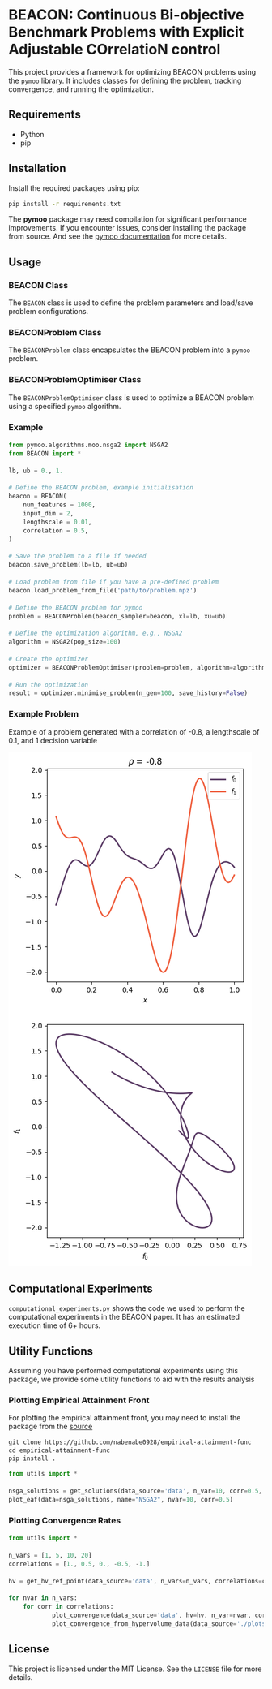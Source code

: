 # BEACON: Continuous Bi-objective Benchmark Problems with Explicit Adjustable COrrelatioN control 

This project provides a framework for optimizing BEACON problems using the `pymoo` library. It includes classes for defining the problem, tracking convergence, and running the optimization.

## Requirements

- Python
- pip

## Installation

Install the required packages using pip:

```bash
pip install -r requirements.txt
```

The **pymoo** package may need compilation for significant performance improvements. If you encounter issues, consider installing the package from source. And see the [pymoo documentation](https://github.com/anyoptimization/pymoo) for more details.

## Usage

### BEACON Class

The `BEACON` class is used to define the problem parameters and load/save problem configurations.

### BEACONProblem Class

The `BEACONProblem` class encapsulates the BEACON problem into a `pymoo` problem.

### BEACONProblemOptimiser Class

The `BEACONProblemOptimiser` class is used to optimize a BEACON problem using a specified `pymoo` algorithm.

### Example

```python
from pymoo.algorithms.moo.nsga2 import NSGA2
from BEACON import *

lb, ub = 0., 1.

# Define the BEACON problem, example initialisation
beacon = BEACON(
    num_features = 1000,
    input_dim = 2,
    lengthscale = 0.01,
    correlation = 0.5,
)

# Save the problem to a file if needed
beacon.save_problem(lb=lb, ub=ub)

# Load problem from file if you have a pre-defined problem
beacon.load_problem_from_file('path/to/problem.npz')

# Define the BEACON problem for pymoo
problem = BEACONProblem(beacon_sampler=beacon, xl=lb, xu=ub)

# Define the optimization algorithm, e.g., NSGA2
algorithm = NSGA2(pop_size=100)

# Create the optimizer
optimizer = BEACONProblemOptimiser(problem=problem, algorithm=algorithm, lb=lb, ub=ub, iteration=0)

# Run the optimization
result = optimizer.minimise_problem(n_gen=100, save_history=False)
```

### Example Problem

Example of a problem generated with a correlation of -0.8, a lengthscale of 0.1, and 1 decision variable

![Example of a problem generated with a correlation of -0.8 a lengthscale of 0.1 and 1 decision variable](./images/sample_example.png)


## Computational Experiments
```computational_experiments.py``` shows the code we used to perform the computational experiments in the BEACON paper. It has an estimated execution time of 6+ hours.

## Utility Functions

Assuming you have performed computational experiments using this package, we provide some utility functions to aid with the results analysis

### Plotting Empirical Attainment Front

For plotting the empirical attainment front, you may need to install the package from the [source](https://github.com/nabenabe0928/empirical-attainment-func)

```
git clone https://github.com/nabenabe0928/empirical-attainment-func
cd empirical-attainment-func
pip install .
```

```python
from utils import *

nsga_solutions = get_solutions(data_source='data', n_var=10, corr=0.5, algorithm="NSGA2", iterations=20)
plot_eaf(data=nsga_solutions, name="NSGA2", nvar=10, corr=0.5)
```

### Plotting Convergence Rates

```python
from utils import *

n_vars = [1, 5, 10, 20]
correlations = [1., 0.5, 0., -0.5, -1.]

hv = get_hv_ref_point(data_source='data', n_vars=n_vars, correlations=correlations, algorithms=["NSGA2"], population_size=100, iterations=100)

for nvar in n_vars:
    for corr in correlations:
            plot_convergence(data_source='data', hv=hv, n_var=nvar, corr=corr, algorithms=["NSGA2"], iterations=20, save_data=True)
            plot_convergence_from_hypervolume_data(data_source='./plots/hypervolume_data', n_var=nvar, corr=corr, algorithms=["NSGA2"])
```


## License

This project is licensed under the MIT License. See the `LICENSE` file for more details.